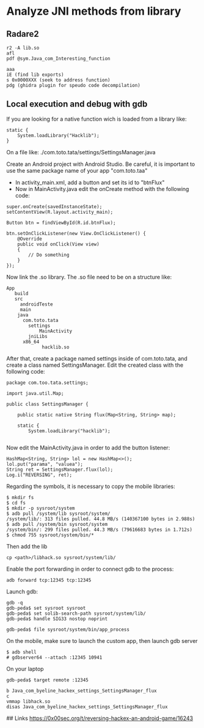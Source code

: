 # Analyze JNI methods from library


## Radare2
```
r2 -A lib.so
afl
pdf @sym.Java_com_Interesting_function
```

```
aaa
iE (find lib exports)
s 0x0000XXX (seek to address function)
pdg (ghidra plugin for speudo code decompilation)
```

## Local execution and debug with gdb

If you are looking for a native function wich is loaded from a library like:
```
static {
    System.loadLibrary("Hacklib");
}
```
On a file like: ./com.toto.tata/settings/SettingsManager.java

Create an Android project with Android Studio. 
Be careful, it is important to use the same package name of your app "com.toto.taa"

 - In activity_main.xml, add a button and set its id to "btnFlux"
 - Now in MainActivity.java edit the onCreate method with the following code:
```
super.onCreate(savedInstanceState);
setContentView(R.layout.activity_main);
    
Button btn = findViewById(R.id.btnFlux);

btn.setOnClickListener(new View.OnClickListener() {
    @Override
    public void onClick(View view)
    {
        // Do something 
    }
});
```
Now link the .so library. The .so file need to be on a structure like:

```
App
   build
   src
     androidTeste
     main
	java
	  com.toto.tata
	    settings
            MainActivity
        jniLibs
	  x86_64
             hacklib.so
```

After that, create a package named settings inside of com.toto.tata, and create a class named SettingsManager. Edit the created class with the following code:

```
package com.too.tata.settings;

import java.util.Map;

public class SettingsManager {

    public static native String flux(Map<String, String> map);

    static {
        System.loadLibrary("hacklib");
 
```

Now edit the MainActivity.java in order to add the button listener:
```
HashMap<String, String> lol = new HashMap<>();
lol.put("parama", "valuea");
String ret = SettingsManager.flux(lol);
Log.i("REVERSING", ret);
```

Regarding the symbols, it is necessary to copy the mobile libraries:
```
$ mkdir fs
$ cd fs
$ mkdir -p sysroot/system
$ adb pull /system/lib sysroot/system/
/system/lib/: 313 files pulled. 44.8 MB/s (140367100 bytes in 2.988s)
$ adb pull /system/bin sysroot/system
/system/bin/: 299 files pulled. 44.3 MB/s (79616683 bytes in 1.712s)
$ chmod 755 sysroot/system/bin/*
```

Then add the lib

```
cp <path>/libhack.so sysroot/system/lib/
```

Enable the port forwarding in order to connect gdb to the process:

```
adb forward tcp:12345 tcp:12345
```

Launch gdb:
```
gdb -q
gdb-peda$ set sysroot sysroot
gdb-peda$ set solib-search-path sysroot/system/lib/
gdb-peda$ handle SIG33 nostop noprint

gdb-peda$ file sysroot/system/bin/app_process
```

On the mobile, make sure to launch the custom app, then launch gdb server
```
$ adb shell
# gdbserver64 --attach :12345 10941
```

On your laptop
```
gdb-peda$ target remote :12345

b Java_com_byeline_hackex_settings_SettingsManager_flux
c
vmmap libhack.so
disas Java_com_byeline_hackex_settings_SettingsManager_flux
```

## Links
https://0x00sec.org/t/reversing-hackex-an-android-game/16243
